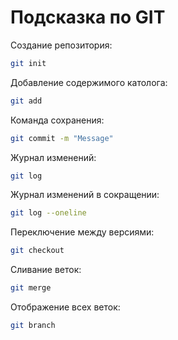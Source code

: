 # Подсказка по GIT

Создание репозитория:
```sh
git init
```
Добавление содержимого католога:
```sh
git add
```
Команда сохранения:
```sh
git commit -m "Message"
```
Журнал изменений:
```sh
git log
```
Журнал изменений в сокращении:
```sh
git log --oneline
```
Переключение между версиями:
```sh
git checkout
```
Сливание веток:
```sh
git merge
```
Отображение всех веток:
```sh
git branch
```




